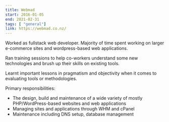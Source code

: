 ```yaml
---
title: Webmad
start: 2016-01-05
end: 2021-02-31
tags: [ "general"]
link: https://webmad.co.nz/
---
```

Worked as fullstack web developer.
Majority of time spent working on larger e-commerce sites and wordpress-based web applications.

Ran training sessions to help co-workers understand some new technologies and brush up their skills on existing tools. 

Learnt important lessons in pragmatism and objectivity when it comes to evaluating tools or methodologies.

Primary responsibilities:

- The design, build and maintenance of a wide variety of mostly PHP/WordPress-based websites and web applications
- Managing sites and applications through WHM and cPanel
- Maintenance including DNS setup, database management
